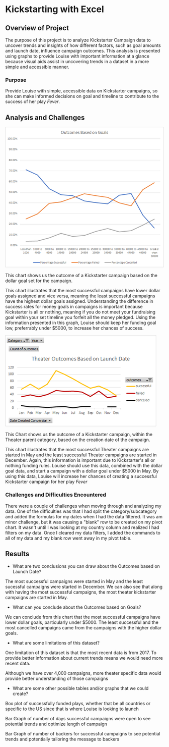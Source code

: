 # Kickstarting with Excel

## Overview of Project

The purpose of this project is to analyze Kickstarter Campaign data to uncover trends and insights of how different factors, such as goal amounts and launch date, influence campaign outcomes. This analysis is presented using graphs to provide Louise with important information at a glance because visual aids assist in uncovering trends in a dataset in a more simple and accessible manner.

### Purpose

Provide Louise with simple, accessible data on Kickstarter campaigns, so she can make informed decisions on goal and timeline to contribute to the success of her play *Fever*.

## Analysis and Challenges

![This is an image](https://github.com/weise142/Kickstarter-Challenge/blob/3021e7003e3b07c88d905f0192c6cb2e639d4505/Outcomes_vs_Goals.png)

This chart shows us the outcome of a Kickstarter campaign based on the dollar goal set for the campaign. 

This chart illustrates that the most successful campaigns have lower dollar goals assigned and vice versa, meaning the least successful campaigns have the highest dollar goals assigned. Understanding the difference in success rates for money goals in campaigns is important because Kickstarter is all or nothing, meaning if you do not meet your fundraising goal within your set timeline you forfeit all the money pledged. Using the information presented in this graph, Louise should keep her funding goal low, preferrably under $5000, to increase her chances of success.

![This is an image](https://github.com/weise142/Kickstarter-Challenge/blob/3021e7003e3b07c88d905f0192c6cb2e639d4505/Theater_Outcomes_vs_Launch.png)

This Chart shows us the outcome of a Kickstarter campaign, within the Theater parent category, based on the creation date of the campaign.

This chart illustrates that the most successful Theater campaigns are started in May and the least successful Theater campaigns are started in December. Again, this information is important due to Kickstarter's all or nothing funding rules. Louise should use this data, combined with the dollar goal data, and start a campaign with a dollar goal under $5000 in May. By using this data, Louise will increase her chances of creating a successful Kickstarter campaign for her play *Fever*

### Challenges and Difficulties Encountered

There were a couple of challenges when moving through and analyzing my data. One of the difficulties was that I had split the category/subcategory and added the formulas for my dates when I had the data filtered. It was am minor challenge, but it was causing a "blank" row to be created on my pivot chart. It wasn't until I was looking at my country column and realized I had filters on my data. Once I cleared my data filters, I added the commands to all of my data and my blank row went away in my pivot table. 

## Results

- What are two conclusions you can draw about the Outcomes based on Launch Date?

The most successful campaigns were started in May and the least sucessful campaigns were started in December. We can also see that along with having the most successful campaigns, the most theater kickstarter campaigns are started in May.

- What can you conclude about the Outcomes based on Goals?

We can conclude from this chart that the most successful campaigns have lower dollar goals, particularly under $5000. The least successful and the most cancelled campaigns came from the campaigns with the higher dollar goals.

- What are some limitations of this dataset?

One limitation of this dataset is that the most recent data is from 2017. To provide better information about current trends means we would need more recent data. 

Although we have over 4,000 campaigns, more theater specific data would provide better understanding of those campaigns

- What are some other possible tables and/or graphs that we could create?

Box plot of successfully funded plays, whether that be all countries or specific to the US since that is where Louise is looking to launch

Bar Graph of number of days successful campaigns were open to see potential trends and optimize length of campaign

Bar Graph of number of backers for successful campaigns to see potential trends and potentially tailoring the message to backers